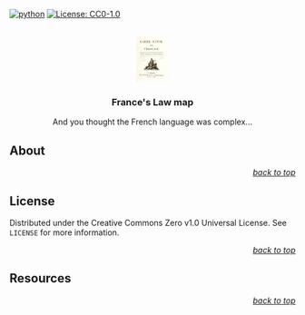 <div id="top"></div>

<!-- PROJECT SHIELDS -->

[![python](https://badges.aleen42.com/src/python.svg)](https://www.python.org/)
[![License: CC0-1.0](https://img.shields.io/badge/License-CC0_1.0-lightgrey.svg)](http://creativecommons.org/publicdomain/zero/1.0/)

<!-- PROJECT LOGO -->

<br />

<div align="center">
    <a href="">
        <img src="imgs/code_civil.jpg" alt="Logo" height="80">
    </a>
    <h3 align="center">France's Law map</h3>
    <p align="center">
        And you thought the French language was complex...
    </p>
</div>

<!-- ABOUT THE PROJECT -->

## About

<p align="right"><a href="#top"><i>back to top</i></a></p>

## License

Distributed under the Creative Commons Zero v1.0 Universal License. See `LICENSE` for more information.

<p align="right"><a href="#top"><i>back to top</i></a></p>

<!-- RESOURCES -->

## Resources

<p align="right"><a href="#top"><i>back to top</i></a></p>